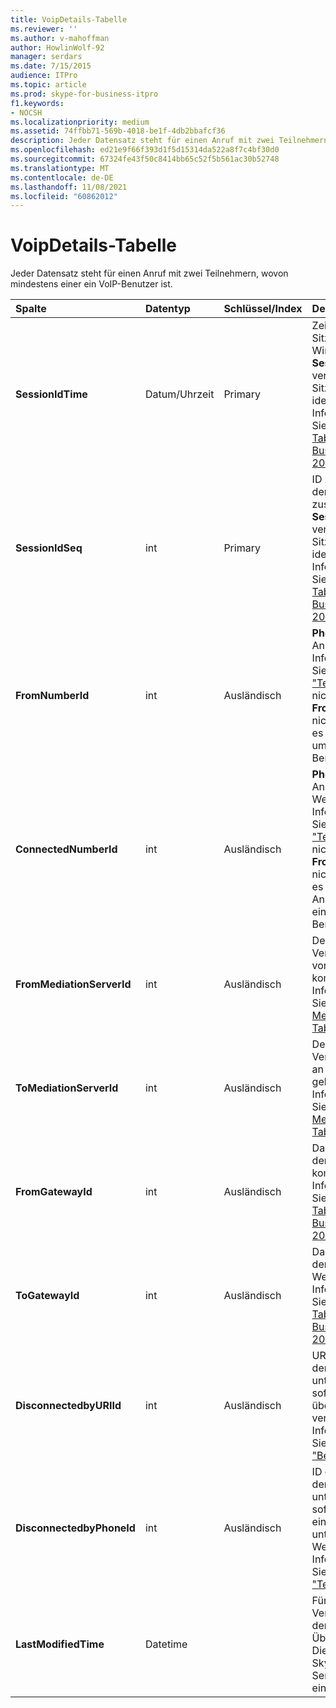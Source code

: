 ```yaml
---
title: VoipDetails-Tabelle
ms.reviewer: ''
ms.author: v-mahoffman
author: HowlinWolf-92
manager: serdars
ms.date: 7/15/2015
audience: ITPro
ms.topic: article
ms.prod: skype-for-business-itpro
f1.keywords:
- NOCSH
ms.localizationpriority: medium
ms.assetid: 74ffbb71-569b-4018-be1f-4db2bbafcf36
description: Jeder Datensatz steht für einen Anruf mit zwei Teilnehmern, wovon  mindestens einer ein VoIP-Benutzer ist.
ms.openlocfilehash: ed21e9f66f393d1f5d15314da522a8f7c4bf30d0
ms.sourcegitcommit: 67324fe43f50c8414bb65c52f5b561ac30b52748
ms.translationtype: MT
ms.contentlocale: de-DE
ms.lasthandoff: 11/08/2021
ms.locfileid: "60862012"
---
```

# <a name="voipdetails-table"></a>VoipDetails-Tabelle
 
Jeder Datensatz steht für einen Anruf mit zwei Teilnehmern, wovon  mindestens einer ein VoIP-Benutzer ist.
  
|**Spalte**|**Datentyp**|**Schlüssel/Index**|**Details**|
|:-----|:-----|:-----|:-----|
|**SessionIdTime** <br/> |Datum/Uhrzeit  <br/> |Primary  <br/> |Zeitpunkt der Sitzungsanforderung. Wird zusammen mit **SessionIdSeq** verwendet, um eine Sitzung eindeutig zu identifizieren. Weitere Informationen finden Sie in der [Dialogs-Tabelle in Skype for Business Server 2015.](dialogs.md) <br/> |
|**SessionIdSeq** <br/> |int  <br/> |Primary  <br/> |ID zur Identifikation der Sitzung. Wird zusammen mit **SessionIdTime** verwendet, um eine Sitzung eindeutig zu identifizieren. Weitere Informationen finden Sie in der [Dialogs-Tabelle in Skype for Business Server 2015.](dialogs.md) <br/> |
|**FromNumberId** <br/> |int  <br/> |Ausländisch  <br/> |**PhoneId** des Anrufers. Weitere Informationen finden Sie in der [Tabelle "Telefone".](phones.md) Wenn nicht NULL und **FromGatewayId** ist nicht NULL, handelt es sich beim Anrufer um einen PSTN-Benutzer. <br/> |
|**ConnectedNumberId** <br/> |int  <br/> |Ausländisch  <br/> |**PhoneId** des Anrufempfängers. Weitere Informationen finden Sie in der [Tabelle "Telefone".](phones.md) Wenn nicht NULL und **FromGatewayId** ist nicht NULL, handelt es sich beim Anrufempfänger um einen PSTN-Benutzer. <br/> |
|**FromMediationServerId** <br/> |int  <br/> |Ausländisch  <br/> |Der Vermittlungsserver, von dem der Anruf kommt. Weitere Informationen finden Sie in der [MediationServers-Tabelle.](mediationservers.md) <br/> |
|**ToMediationServerId** <br/> |int  <br/> |Ausländisch  <br/> |Der Vermittlungsserver, an den der Anruf geht. Weitere Informationen finden Sie in der [MediationServers-Tabelle.](mediationservers.md) <br/> |
|**FromGatewayId** <br/> |int  <br/> |Ausländisch  <br/> |Das Gateway, von dem der Anruf kommt. Weitere Informationen finden Sie in der [Gateways-Tabelle in Skype for Business Server 2015.](gateways.md) <br/> |
|**ToGatewayId** <br/> |int  <br/> |Ausländisch  <br/> |Das Gateway, an das der Anruf geht. Weitere Informationen finden Sie in der [Gateways-Tabelle in Skype for Business Server 2015.](gateways.md) <br/> |
|**DisconnectedbyURIId** <br/> |int  <br/> |Ausländisch  <br/> |URI des Benutzers, der den Anruf unterbrochen hat, sofern der Benutzer über einen URI verfügt. Weitere Informationen finden Sie in der [Tabelle "Benutzer".](users.md) <br/> |
|**DisconnectedbyPhoneId** <br/> |int  <br/> |Ausländisch  <br/> |ID des Telefons, das den Anruf unterbrochen hat, sofern der Anruf von einem Telefon unterbrochen wurde. Weitere Informationen finden Sie in der [Tabelle "Telefone".](phones.md) <br/> |
|**LastModifiedTime** <br/> |Datetime  <br/> ||Für die interne Verwendung durch den Überwachungsdienst.  <br/> Dieses Feld wurde in Skype for Business Server 2015 eingeführt.  <br/> |
   

